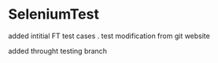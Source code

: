 # SeleniumTest

added intitial FT test cases .
test modification from git website

added throught testing branch
